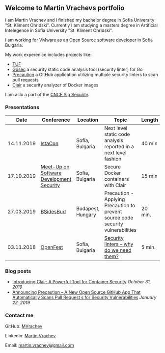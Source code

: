 ## Welcome to Martin Vrachevs portfolio

I am Martin Vrachev and I finished my bachelor degree in Sofia University "St. Kliment Ohridski".
Currently I am studying a masters degree in Artificial Intelegence in Sofia University "St. Kliment Ohridski".

I am working for VMware as an Open Source software developer in Sofia Bulgaria.

My work experenice includes projects like:
- [TUF](https://github.com/theupdateframework/tuf)
- [Gosec](https://github.com/securego/gosec) a security static code analysis tool (security linter) for Go
- [Precaution](https://github.com/vmware/precaution) a GitHub application utilizing multiple security linters to scan pull requests
- [Clair](https://github.com/coreos/clair) a security analyzer of Docker images

I am aslo a part of the [CNCF Sig Security](https://github.com/cncf/sig-security).


### Presentations

| Date | Conference | Location | Topic | Length |
| --- | --- | --- | --- | --- |
| 14.11.2019 | [IstaCon](https://www.istacon.org/) | Sofia, Bulgaria | Next level static code analysis reported in a next level fashion | 40 min |
| 17.10.2019 | [Meet-Up on Software Development Security](https://www.meetup.com/VMwareBulgaria/events/265555699/?isFirstPublish=true&fbclid=IwAR3xfYmXcMZdSC_gl74eUkKxcimdiqs3qgbg2xd6yqf18JJhAUT1Y5T_SB0) | Sofia, Bulgaria | Secure Docker containers with Clair | 15 min |
| 27.03.2019 | [BSidesBud](https://2019.bsidesbud.com/) | Budapest, Hungary | Precaution - Applying Precaution to prevent source code security vulnerabilities | 20 min.
| 03.11.2018 | [OpenFest](https://www.openfest.org/2018/bg/) | Sofia, Bulgaria | [Security linters – why do we need them?](https://www.youtube.com/watch?v=GcffWbg2ERY&t=35s) | 5 min.

### Blog posts

- [Introducing Clair: A Powerful Tool for Container Security](https://blogs.vmware.com/opensource/2019/10/31/clair-container-security/) *October 31, 2019*
- [Announcing Precaution – A New Open Source GitHub App That Automatically Scans Pull Request s for Security Vulnerabilities](https://blogs.vmware.com/opensource/2019/01/22/precaution-open-source-github-app/) *January 22, 2019*


### Contact me

GitHub: [MVrachev](https://github.com/MVrachev)

Linkedin: [Martin Vrachev](https://www.linkedin.com/in/martin-vrachev/)

Email: <martin.vrachev@gmail.com>
